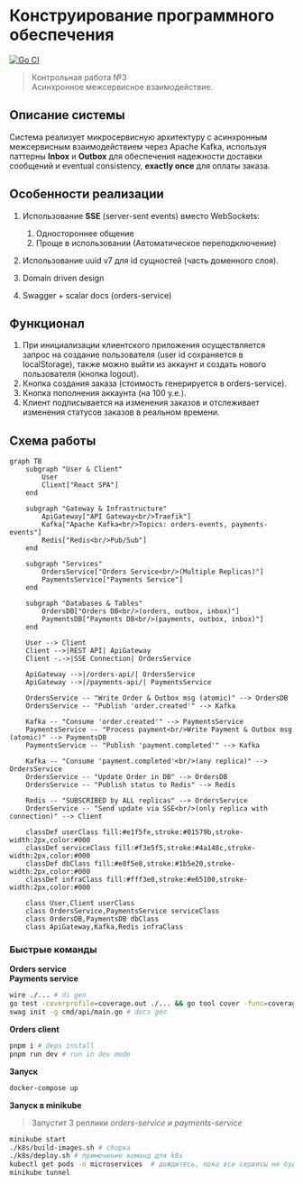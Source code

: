 # Конструирование программного обеспечения
[![Go CI](https://github.com/sshme/Asynchronous-inter-service-communication/actions/workflows/ci.yml/badge.svg)](https://github.com/sshme/Asynchronous-inter-service-communication/actions/workflows/ci.yml)

> Контрольная работа №3 <br> Асинхронное межсервисное взаимодействие.

## Описание системы

Система реализует микросервисную архитектуру с асинхронным межсервисным взаимодействием через Apache Kafka, используя паттерны **Inbox** и **Outbox** для обеспечения надежности доставки сообщений и eventual consistency, **exactly once** для оплаты заказа.

## Особенности реализации

1. Использование **SSE** (server-sent events) вместо WebSockets:
    1. Одностороннее общение
    2. Проще в использовании (Автоматическое переподключение)

2. Использование uuid v7 для id сущностей (часть доменного слоя).

3. Domain driven design

4. Swagger + scalar docs (orders-service)

## Функционал

1. При инициализации клиентского приложения осуществляется запрос на создание пользователя (user id сохраняется в localStorage), также можно выйти из аккаунт и создать нового пользователя (кнопка logout).
2. Кнопка создания заказа (стоимость генерируется в orders-service).
3. Кнопка пополнения аккаунта (на 100 у.е.).
4. Клиент подписывается на изменения заказов и отслеживает изменения статусов заказов в реальном времени.

## Схема работы
```mermaid
graph TB
    subgraph "User & Client"
        User
        Client["React SPA"]
    end

    subgraph "Gateway & Infrastructure"
        ApiGateway["API Gateway<br/>Traefik"]
        Kafka["Apache Kafka<br/>Topics: orders-events, payments-events"]
        Redis["Redis<br/>Pub/Sub"]
    end

    subgraph "Services"
        OrdersService["Orders Service<br/>(Multiple Replicas)"]
        PaymentsService["Payments Service"]
    end

    subgraph "Databases & Tables"
        OrdersDB["Orders DB<br/>(orders, outbox, inbox)"]
        PaymentsDB["Payments DB<br/>(payments, outbox, inbox)"]
    end
    
    User --> Client
    Client -->|REST API| ApiGateway
    Client -.->|SSE Connection| OrdersService
    
    ApiGateway -->|/orders-api/| OrdersService
    ApiGateway -->|/payments-api/| PaymentsService

    OrdersService -- "Write Order & Outbox msg (atomic)" --> OrdersDB
    OrdersService -- "Publish 'order.created'" --> Kafka
    
    Kafka -- "Consume 'order.created'" --> PaymentsService
    PaymentsService -- "Process payment<br/>Write Payment & Outbox msg (atomic)" --> PaymentsDB
    PaymentsService -- "Publish 'payment.completed'" --> Kafka

    Kafka -- "Consume 'payment.completed'<br/>(any replica)" --> OrdersService
    OrdersService -- "Update Order in DB" --> OrdersDB
    OrdersService -- "Publish status to Redis" --> Redis
    
    Redis -- "SUBSCRIBED by ALL replicas" --> OrdersService
    OrdersService -- "Send update via SSE<br/>(only replica with connection)" --> Client
    
    classDef userClass fill:#e1f5fe,stroke:#01579b,stroke-width:2px,color:#000
    classDef serviceClass fill:#f3e5f5,stroke:#4a148c,stroke-width:2px,color:#000
    classDef dbClass fill:#e8f5e8,stroke:#1b5e20,stroke-width:2px,color:#000
    classDef infraClass fill:#fff3e0,stroke:#e65100,stroke-width:2px,color:#000
    
    class User,Client userClass
    class OrdersService,PaymentsService serviceClass
    class OrdersDB,PaymentsDB dbClass
    class ApiGateway,Kafka,Redis infraClass
```

### Быстрые команды

**Orders service <br> Payments service**
```sh
wire ./... # di gen
go test -coverprofile=coverage.out ./... && go tool cover -func=coverage.out # test
swag init -g cmd/api/main.go # docs gen
```

**Orders client**
```sh
pnpm i # deps install
pnpm run dev # run in dev mode
```

**Запуск**
```sh
docker-compose up
```

**Запуск в minikube**
> Запустит 3 реплики <i>orders-service</i> и <i>payments-service</i>
```sh
minikube start
./k8s/build-images.sh # сборка
./k8s/deploy.sh # применение команд для k8s
kubectl get pods -n microservices  # дождитесь, пока все сервисы не будут RUNNING
minikube tunnel
```
